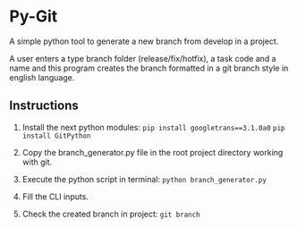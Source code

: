 # Py-Git
A simple python tool to generate a new branch from develop in a project.

A user enters a type branch folder (release/fix/hotfix), a task code and a name and this program creates the branch formatted in a git branch style in english language.

## Instructions
1. Install the next python modules:
  `pip install googletrans==3.1.0a0`
  `pip install GitPython`

2. Copy the branch_generator.py file in the root project directory working with git.

3. Execute the python script in terminal: `python branch_generator.py`

4. Fill the CLI inputs.

5. Check the created branch in project: `git branch`
